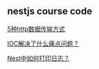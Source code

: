 ## nestjs course code

[5种http数据传输方式](./five-http-trans-method)

[IOC解决了什么痛点问题？](./nest-ioc)

[Nest中如何打印日志？](./logger-test)
